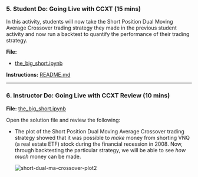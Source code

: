 ### 5. Student Do: Going Live with CCXT (15 mins)

In this activity, students will now take the Short Position Dual Moving Average Crossover trading strategy they made in the previous student activity and now run a backtest to quantify the performance of their trading strategy.

**File:**

* [the_big_short.ipynb](Activities/05-Stu_Backtesting/Unsolved/the_big_short_part_2.ipynb)

**Instructions:** [README.md](Activities/05-Stu_Backtesting/README.md)

---

### 6. Instructor Do: Going Live with CCXT Review (10 mins)

**File:** [the_big_short.ipynb](Activities/03-Backtesting/Solved/the_big_short_part_2.ipynb)

Open the solution file and review the following:

* The plot of the Short Position Dual Moving Average Crossover trading strategy showed that it was possible to *make* money from shorting VNQ (a real estate ETF) stock during the financial recession in 2008. Now, through backtesting the particular strategy, we will be able to see *how much* money can be made.

  ![short-dual-ma-crossover-plot2](Images/short-dual-ma-crossover-plot2.png)
